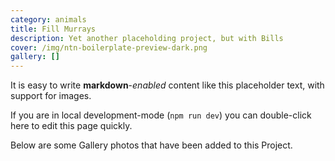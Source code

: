 ```yaml
---
category: animals
title: Fill Murrays
description: Yet another placeholding project, but with Bills
cover: /img/ntn-boilerplate-preview-dark.png
gallery: []
---
```


It is easy to write **markdown**-*enabled* content like this placeholder text, with support for images.

If you are in local development-mode (`npm run dev`) you can double-click here to edit this page quickly.

Below are some Gallery photos that have been added to this Project.
